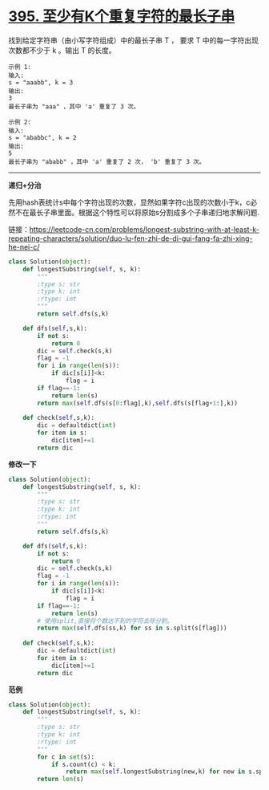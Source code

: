# [395. 至少有K个重复字符的最长子串](https://leetcode-cn.com/problems/longest-substring-with-at-least-k-repeating-characters/)

找到给定字符串（由小写字符组成）中的最长子串 T ， 要求 T 中的每一字符出现次数都不少于 k 。输出 T 的长度。

```
示例 1:
输入:
s = "aaabb", k = 3
输出:
3
最长子串为 "aaa" ，其中 'a' 重复了 3 次。

示例 2:
输入:
s = "ababbc", k = 2
输出:
5
最长子串为 "ababb" ，其中 'a' 重复了 2 次， 'b' 重复了 3 次。
```

****

**递归+分治**

先用hash表统计s中每个字符出现的次数，显然如果字符c出现的次数小于k，c必然不在最长子串里面。根据这个特性可以将原始s分割成多个子串递归地求解问题.


链接：https://leetcode-cn.com/problems/longest-substring-with-at-least-k-repeating-characters/solution/duo-lu-fen-zhi-de-di-gui-fang-fa-zhi-xing-he-nei-c/

```python
class Solution(object):
    def longestSubstring(self, s, k):
        """
        :type s: str
        :type k: int
        :rtype: int
        """
        return self.dfs(s,k)

    def dfs(self,s,k):
        if not s:
            return 0
        dic = self.check(s,k)
        flag = -1
        for i in range(len(s)):
            if dic[s[i]]<k:
                flag = i
        if flag==-1:
            return len(s)
        return max(self.dfs(s[0:flag],k),self.dfs(s[flag+1:],k)) 
    
    def check(self,s,k):
        dic = defaultdict(int)
        for item in s:
            dic[item]+=1
        return dic
```

**修改一下**

```python
class Solution(object):
    def longestSubstring(self, s, k):
        """
        :type s: str
        :type k: int
        :rtype: int
        """
        return self.dfs(s,k)

    def dfs(self,s,k):
        if not s:
            return 0
        dic = self.check(s,k)
        flag = -1
        for i in range(len(s)):
            if dic[s[i]]<k:
                flag = i
        if flag==-1:
            return len(s)
        # 使用split,直接将个数达不到的字符去除分割。
        return max(self.dfs(ss,k) for ss in s.split(s[flag])) 
   
    def check(self,s,k):
        dic = defaultdict(int)
        for item in s:
            dic[item]+=1
        return dic
```

**范例**

```python
class Solution(object):
    def longestSubstring(self, s, k):
        """
        :type s: str
        :type k: int
        :rtype: int
        """
        for c in set(s):
            if s.count(c) < k:
                return max(self.longestSubstring(new,k) for new in s.split(c))
        return len(s)
```

